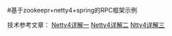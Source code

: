 #基于zookeepr+netty4+spring的RPC框架示例

技术参考文章：
[Netty4详解一](http://blog.csdn.net/suifeng3051/article/details/23348587)
[Netty4详解二](http://blog.csdn.net/suifeng3051/article/details/25238243)
[Ntty4详解三](http://blog.csdn.net/suifeng3051/article/details/28861883)


